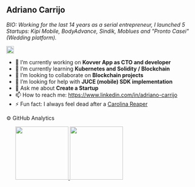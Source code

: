 ## Adriano Carrijo
  
_BIO: Working for the last 14 years as a serial entrepreneur, I launched 5 Startups: Kipi Mobile, BodyAdvance, Sindik, Moblues and "Pronto Casei" (Wedding platform)._


<a href="https://www.linkedin.com/in/adriano-carrijo/" target="_blank">
    <img src="https://img.shields.io/badge/LinkedIn-0077B5?style=for-the-badge&logo=linkedin&logoColor=white" alt="Linkedin Profile" height="20px">
</a>



- 🔭 I’m currently working on **Kovver App as CTO and developer**
- 🌱 I’m currently learning **Kubernetes and Solidity / Blockchain**
- 👯 I’m looking to collaborate on **Blockchain projects**
- 🤔 I’m looking for help with **JUCE (mobile) SDK implementation**
- 💬 Ask me about **Create a Startup**
- 📫 How to reach me: https://www.linkedin.com/in/adriano-carrijo
- ⚡ Fun fact: I always feel dead after a [Carolina Reaper](https://en.wikipedia.org/wiki/Carolina_Reaper)

⚙️ GitHub Analytics

<ul>
    <a href="https://github.com/anuraghazra/github-readme-stats">
        <img height="140px" src="https://github-readme-stats.vercel.app/api?username=adrianovcar&count_private=true&show_icons=true&theme=dracula&custom_title=My GitHub Stats" />
    </a>
    <a href="https://github.com/anuraghazra/github-readme-stats">
        <img height="140px" src="https://github-readme-stats.vercel.app/api/top-langs/?username=adrianovcar&langs_count=8&layout=compact&theme=dracula" />
    </a>
</ul>
